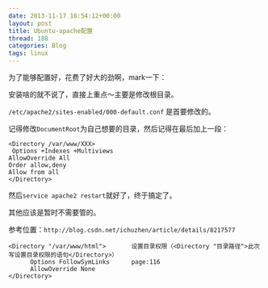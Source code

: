 ```yaml
---
date: 2013-11-17 16:54:12+00:00
layout: post
title: Ubuntu-apache配置
thread: 188
categories: Blog
tags: linux
---
```


为了能够配置好，花费了好大的劲啊，mark一下：

安装啥的就不说了，直接上重点～主要是修改根目录。

`/etc/apache2/sites-enabled/000-default.conf` 是首要修改的。
 
记得修改`DocumentRoot`为自己想要的目录，然后记得在最后加上一段：
 
	<Directory /var/www/XXX>
	 Options +Indexes +Multiviews
	AllowOverride All
	Order allow,deny
	Allow from all
	</Directory>
 
然后`service apache2 restart`就好了，终于搞定了。
 
其他应该是暂时不需要管的。
 
参考位置：`http://blog.csdn.net/ichuzhen/article/details/8217577`

	<Directory "/var/www/html">       设置目录权限（<Directory "目录路径">此次写设置目录权限的语句</Directory>）
	      Options FollowSymLinks      page:116
	      AllowOverride None
	</Directory>
